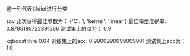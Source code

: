 这一列代表对diet进行分类

scv 此次获得最佳参数为： {'C': 1, 'kernel': 'linear'}
最佳模型准确率: 0.8795180722891566 测试集上的r2为： 0.9

xgboost
thre 0.04 训练集上的acc: 0.9900990099009901 测试集上acc为： 1.0